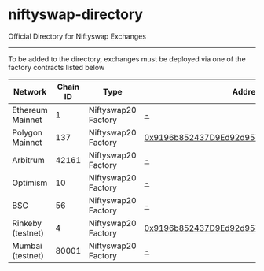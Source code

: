 # niftyswap-directory

Official Directory for Niftyswap Exchanges

--------

To be added to the directory, exchanges must be deployed via one of the factory contracts listed below

| Network               | Chain ID              | Type                  | Address                                    |
| --------------------- | --------------------- | --------------------- | ------------------------------------------ |
| Ethereum Mainnet      | 1                     | Niftyswap20 Factory   | [-](https://etherscan.io/address/-) |
| Polygon Mainnet       | 137                   | Niftyswap20 Factory   | [0x9196b852437D9Ed92d95715dCbdA4533ffC479E0](https://polygonscan.com/address/0x9196b852437D9Ed92d95715dCbdA4533ffC479E0) |
| Arbitrum              | 42161                 | Niftyswap20 Factory   | [-](https://arbiscan.io/address/-) |
| Optimism              | 10                    | Niftyswap20 Factory   | [-](https://optimistic.etherscan.io/address/-) |
| BSC                   | 56                    | Niftyswap20 Factory   | [-](https://bscscan.com/address/-) |
| Rinkeby (testnet)     | 4                     | Niftyswap20 Factory   | [0x9196b852437D9Ed92d95715dCbdA4533ffC479E0](https://rinkeby.etherscan.io/address/0x9196b852437D9Ed92d95715dCbdA4533ffC479E0) |
| Mumbai (testnet)      | 80001                 | Niftyswap20 Factory   | [-](https://mumbai.polygonscan.com/address/-) |

